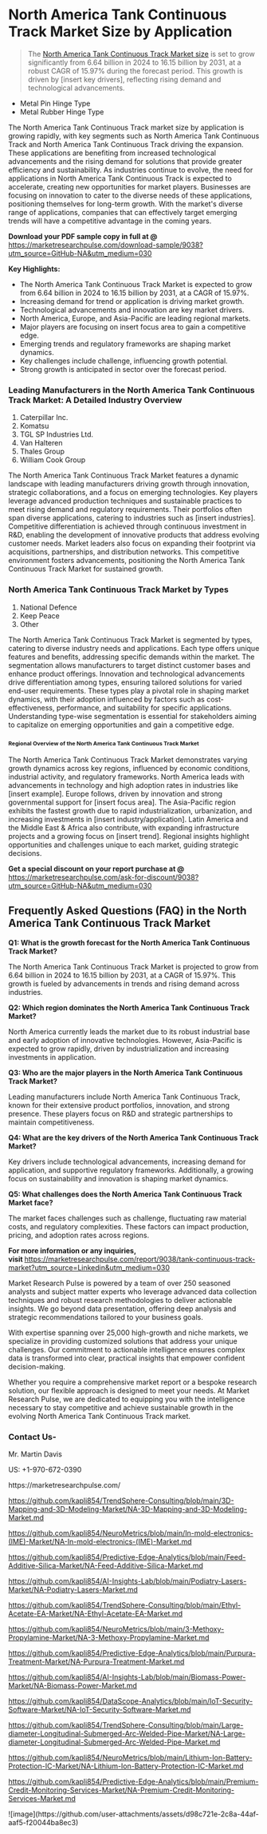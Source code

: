<h1>North America Tank Continuous Track Market&nbsp;Size by Application</h1><blockquote><p>The <a href="https://marketresearchpulse.com/download-sample/9038?utm_source=GitHub-NA&amp;utm_medium=030">North America Tank Continuous Track Market size</a> is set to grow significantly from 6.64 billion in 2024 to 16.15 billion by 2031, at a robust CAGR of 15.97% during the forecast period. This growth is driven by [insert key drivers], reflecting rising demand and technological advancements.</p></blockquote><ul><li>Metal Pin Hinge Type<li> Metal Rubber Hinge Type</li></ul><p>The North America Tank Continuous Track market size by application is growing rapidly, with key segments such as North America Tank Continuous Track and North America Tank Continuous Track driving the expansion. These applications are benefiting from increased technological advancements and the rising demand for solutions that provide greater efficiency and sustainability. As industries continue to evolve, the need for applications in North America Tank Continuous Track is expected to accelerate, creating new opportunities for market players. Businesses are focusing on innovation to cater to the diverse needs of these applications, positioning themselves for long-term growth. With the market's diverse range of applications, companies that can effectively target emerging trends will have a competitive advantage in the coming years.</p><p><strong>Download your PDF sample copy in full at @ </strong><a href="https://marketresearchpulse.com/download-sample/9038?utm_source=GitHub-NA&amp;utm_medium=030">https://marketresearchpulse.com/download-sample/9038?utm_source=GitHub-NA&amp;utm_medium=030</a></p><p><strong>Key Highlights: </strong></p><ul><li>The North America Tank Continuous Track Market is expected to grow from 6.64 billion in 2024 to 16.15 billion by 2031, at a CAGR of 15.97%.</li><li>Increasing demand for trend or application is driving market growth.</li><li>Technological advancements and innovation are key market drivers.</li><li>North America, Europe, and Asia-Pacific are leading regional markets.</li><li>Major players are focusing on insert focus area to gain a competitive edge.</li><li>Emerging trends and regulatory frameworks are shaping market dynamics.</li><li>Key challenges include challenge, influencing growth potential.</li><li>Strong growth is anticipated in sector over the forecast period.</li></ul><h3>Leading Manufacturers in the North America Tank Continuous Track Market: A Detailed Industry Overview</h3><ol><li>Caterpillar Inc.</li><li>Komatsu</li><li>TGL SP Industries Ltd.</li><li>Van Halteren</li><li>Thales Group</li><li>William Cook Group</li></ol><div class="flex max-w-full flex-col flex-grow"><div class="min-h-8 text-message flex w-full flex-col items-end gap-2 whitespace-normal break-words [.text-message+&amp;]:mt-5" dir="auto" data-message-author-role="assistant" data-message-id="fd8432e4-4910-450d-b182-61b7bfb0a01f" data-message-model-slug="gpt-4o"><div class="flex w-full flex-col gap-1 empty:hidden first:pt-[3px]"><div class="markdown prose w-full break-words dark:prose-invert light"><p>The North America Tank Continuous Track Market features a dynamic landscape with leading manufacturers driving growth through innovation, strategic collaborations, and a focus on emerging technologies. Key players leverage advanced production techniques and sustainable practices to meet rising demand and regulatory requirements. Their portfolios often span diverse applications, catering to industries such as [insert industries]. Competitive differentiation is achieved through continuous investment in R&amp;D, enabling the development of innovative products that address evolving customer needs. Market leaders also focus on expanding their footprint via acquisitions, partnerships, and distribution networks. This competitive environment fosters advancements, positioning the North America Tank Continuous Track Market for sustained growth.</p></div></div></div></div><h3>North America Tank Continuous Track Market by Types</h3><ol><li>National Defence<li> Keep Peace<li> Other</li></ol><div class="flex max-w-full flex-col flex-grow"><div class="min-h-8 text-message flex w-full flex-col items-end gap-2 whitespace-normal break-words [.text-message+&amp;]:mt-5" dir="auto" data-message-author-role="assistant" data-message-id="084470be-0bb7-4664-bddf-5156b4f41249" data-message-model-slug="gpt-4o-mini"><div class="flex w-full flex-col gap-1 empty:hidden first:pt-[3px]"><div class="markdown prose w-full break-words dark:prose-invert light"><p>The North America Tank Continuous Track Market is segmented by types, catering to diverse industry needs and applications. Each type offers unique features and benefits, addressing specific demands within the market. The segmentation allows manufacturers to target distinct customer bases and enhance product offerings. Innovation and technological advancements drive differentiation among types, ensuring tailored solutions for varied end-user requirements. These types play a pivotal role in shaping market dynamics, with their adoption influenced by factors such as cost-effectiveness, performance, and suitability for specific applications. Understanding type-wise segmentation is essential for stakeholders aiming to capitalize on emerging opportunities and gain a competitive edge.</p></div></div></div></div><h3><span style="font-size: 11px;">Regional Overview of the North America Tank Continuous Track Market</span></h3><div class="flex max-w-full flex-col flex-grow"><div class="min-h-8 text-message flex w-full flex-col items-end gap-2 whitespace-normal break-words [.text-message+&amp;]:mt-5" dir="auto" data-message-author-role="assistant" data-message-id="e9038762-ce64-4e30-91c9-9bd413514231" data-message-model-slug="gpt-4o-mini"><div class="flex w-full flex-col gap-1 empty:hidden first:pt-[3px]"><div class="markdown prose w-full break-words dark:prose-invert light"><p>The North America Tank Continuous Track Market demonstrates varying growth dynamics across key regions, influenced by economic conditions, industrial activity, and regulatory frameworks. North America leads with advancements in technology and high adoption rates in industries like [insert example]. Europe follows, driven by innovation and strong governmental support for [insert focus area]. The Asia-Pacific region exhibits the fastest growth due to rapid industrialization, urbanization, and increasing investments in [insert industry/application]. Latin America and the Middle East &amp; Africa also contribute, with expanding infrastructure projects and a growing focus on [insert trend]. Regional insights highlight opportunities and challenges unique to each market, guiding strategic decisions.</p></div></div></div></div><p><strong>Get a special discount on your report purchase at @ </strong><a href="https://marketresearchpulse.com/ask-for-discount/9038?utm_source=GitHub-NA&amp;utm_medium=030">https://marketresearchpulse.com/ask-for-discount/9038?utm_source=GitHub-NA&amp;utm_medium=030</a></p><h2>Frequently Asked Questions (FAQ) in the North America Tank Continuous Track Market</h2><p><strong>Q1: What is the growth forecast for the North America Tank Continuous Track Market?</strong></p><p>The North America Tank Continuous Track Market is projected to grow from 6.64 billion in 2024 to 16.15 billion by 2031, at a CAGR of 15.97%. This growth is fueled by advancements in trends and rising demand across industries.</p><p><strong>Q2: Which region dominates the North America Tank Continuous Track Market?</strong></p><p>North America currently leads the market due to its robust industrial base and early adoption of innovative technologies. However, Asia-Pacific is expected to grow rapidly, driven by industrialization and increasing investments in application.</p><p><strong>Q3: Who are the major players in the North America Tank Continuous Track Market?</strong></p><p>Leading manufacturers include North America Tank Continuous Track, known for their extensive product portfolios, innovation, and strong presence. These players focus on R&amp;D and strategic partnerships to maintain competitiveness.</p><p><strong>Q4: What are the key drivers of the North America Tank Continuous Track Market?</strong></p><p>Key drivers include technological advancements, increasing demand for application, and supportive regulatory frameworks. Additionally, a growing focus on sustainability and innovation is shaping market dynamics.</p><p><strong>Q5: What challenges does the North America Tank Continuous Track Market face?</strong></p><p>The market faces challenges such as challenge, fluctuating raw material costs, and regulatory complexities. These factors can impact production, pricing, and adoption rates across regions.</p><p><strong>For more information or any inquiries, visit&nbsp;</strong><a href="https://marketresearchpulse.com/report/9038/tank-continuous-track-market?utm_source=Linkedin&utm_medium=030">https://marketresearchpulse.com/report/9038/tank-continuous-track-market?utm_source=Linkedin&utm_medium=030</a></p><p>Market Research Pulse is powered by a team of over 250 seasoned analysts and subject matter experts who leverage advanced data collection techniques and robust research methodologies to deliver actionable insights. We go beyond data presentation, offering deep analysis and strategic recommendations tailored to your business goals.</p><p>With expertise spanning over 25,000 high-growth and niche markets, we specialize in providing customized solutions that address your unique challenges. Our commitment to actionable intelligence ensures complex data is transformed into clear, practical insights that empower confident decision-making.</p><p>Whether you require a comprehensive market report or a bespoke research solution, our flexible approach is designed to meet your needs. At Market Research Pulse, we are dedicated to equipping you with the intelligence necessary to stay competitive and achieve sustainable growth in the evolving North America Tank Continuous Track market.</p><h3><strong>Contact Us-</strong></h3><p>Mr. Martin Davis</p><p>US: +1-970-672-0390</p><p>https://marketresearchpulse.com/</p><p><a href="https://github.com/kapli854/TrendSphere-Consulting/blob/main/3D-Mapping-and-3D-Modeling-Market/NA-3D-Mapping-and-3D-Modeling-Market.md">https://github.com/kapli854/TrendSphere-Consulting/blob/main/3D-Mapping-and-3D-Modeling-Market/NA-3D-Mapping-and-3D-Modeling-Market.md</a></p><p><a href="https://github.com/kapli854/NeuroMetrics/blob/main/In-mold-electronics-(IME)-Market/NA-In-mold-electronics-(IME)-Market.md">https://github.com/kapli854/NeuroMetrics/blob/main/In-mold-electronics-(IME)-Market/NA-In-mold-electronics-(IME)-Market.md</a></p><p><a href="https://github.com/kapli854/Predictive-Edge-Analytics/blob/main/Feed-Additive-Silica-Market/NA-Feed-Additive-Silica-Market.md">https://github.com/kapli854/Predictive-Edge-Analytics/blob/main/Feed-Additive-Silica-Market/NA-Feed-Additive-Silica-Market.md</a></p><p><a href="https://github.com/kapli854/AI-Insights-Lab/blob/main/Podiatry-Lasers-Market/NA-Podiatry-Lasers-Market.md">https://github.com/kapli854/AI-Insights-Lab/blob/main/Podiatry-Lasers-Market/NA-Podiatry-Lasers-Market.md</a></p><p><a href="https://github.com/kapli854/TrendSphere-Consulting/blob/main/Ethyl-Acetate-EA-Market/NA-Ethyl-Acetate-EA-Market.md">https://github.com/kapli854/TrendSphere-Consulting/blob/main/Ethyl-Acetate-EA-Market/NA-Ethyl-Acetate-EA-Market.md</a></p><p><a href="https://github.com/kapli854/NeuroMetrics/blob/main/3-Methoxy-Propylamine-Market/NA-3-Methoxy-Propylamine-Market.md">https://github.com/kapli854/NeuroMetrics/blob/main/3-Methoxy-Propylamine-Market/NA-3-Methoxy-Propylamine-Market.md</a></p><p><a href="https://github.com/kapli854/Predictive-Edge-Analytics/blob/main/Purpura-Treatment-Market/NA-Purpura-Treatment-Market.md">https://github.com/kapli854/Predictive-Edge-Analytics/blob/main/Purpura-Treatment-Market/NA-Purpura-Treatment-Market.md</a></p><p><a href="https://github.com/kapli854/AI-Insights-Lab/blob/main/Biomass-Power-Market/NA-Biomass-Power-Market.md">https://github.com/kapli854/AI-Insights-Lab/blob/main/Biomass-Power-Market/NA-Biomass-Power-Market.md</a></p><p><a href="https://github.com/kapli854/DataScope-Analytics/blob/main/IoT-Security-Software-Market/NA-IoT-Security-Software-Market.md">https://github.com/kapli854/DataScope-Analytics/blob/main/IoT-Security-Software-Market/NA-IoT-Security-Software-Market.md</a></p><p><a href="https://github.com/kapli854/TrendSphere-Consulting/blob/main/Large-diameter-Longitudinal-Submerged-Arc-Welded-Pipe-Market/NA-Large-diameter-Longitudinal-Submerged-Arc-Welded-Pipe-Market.md">https://github.com/kapli854/TrendSphere-Consulting/blob/main/Large-diameter-Longitudinal-Submerged-Arc-Welded-Pipe-Market/NA-Large-diameter-Longitudinal-Submerged-Arc-Welded-Pipe-Market.md</a></p><p><a href="https://github.com/kapli854/NeuroMetrics/blob/main/Lithium-Ion-Battery-Protection-IC-Market/NA-Lithium-Ion-Battery-Protection-IC-Market.md">https://github.com/kapli854/NeuroMetrics/blob/main/Lithium-Ion-Battery-Protection-IC-Market/NA-Lithium-Ion-Battery-Protection-IC-Market.md</a></p><p><a href="https://github.com/kapli854/Predictive-Edge-Analytics/blob/main/Premium-Credit-Monitoring-Services-Market/NA-Premium-Credit-Monitoring-Services-Market.md">https://github.com/kapli854/Predictive-Edge-Analytics/blob/main/Premium-Credit-Monitoring-Services-Market/NA-Premium-Credit-Monitoring-Services-Market.md</a></p>
![image](https://github.com/user-attachments/assets/d98c721e-2c8a-44af-aaf5-f20044ba8ec3)
